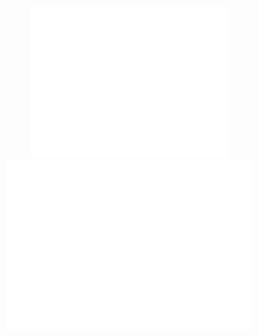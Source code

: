 <p align="center">
  <img src="/github-metrics.svg" alt="Metrics" width="400">
  <img src="/metrics.plugin.isocalendar.svg" alt="Calendar" width="500">
</p>

